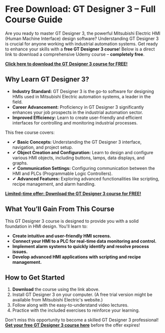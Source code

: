 # Free Download: GT Designer 3 – Full Course Guide

Are you ready to master GT Designer 3, the powerful Mitsubishi Electric HMI (Human Machine Interface) design software? Understanding GT Designer 3 is crucial for anyone working with industrial automation systems. Get ready to enhance your skills with a **free GT Designer 3 course**! Below is a direct link to download a comprehensive Udemy course – **completely free**.

[**Click here to download the GT Designer 3 course for FREE!**](https://udemywork.com/gt-designer-3)

## Why Learn GT Designer 3?

*   **Industry Standard:** GT Designer 3 is the go-to software for designing HMIs used in Mitsubishi Electric automation systems, a leader in the field.
*   **Career Advancement:** Proficiency in GT Designer 3 significantly enhances your job prospects in the industrial automation sector.
*   **Improved Efficiency:** Learn to create user-friendly and efficient interfaces for controlling and monitoring industrial processes.

This free course covers:

*   ✔ **Basic Concepts:** Understanding the GT Designer 3 interface, navigation, and project setup.
*   ✔ **Object Creation and Configuration:** Learn to design and configure various HMI objects, including buttons, lamps, data displays, and graphs.
*   ✔ **Communication Settings:** Configuring communication between the HMI and PLCs (Programmable Logic Controllers).
*   ✔ **Advanced Features:** Exploring advanced functionalities like scripting, recipe management, and alarm handling.

[**Limited-time offer: Download the GT Designer 3 course for FREE!**](https://udemywork.com/gt-designer-3)

## What You’ll Gain From This Course

This GT Designer 3 course is designed to provide you with a solid foundation in HMI design. You'll learn to:

*   **Create intuitive and user-friendly HMI screens.**
*   **Connect your HMI to a PLC for real-time data monitoring and control.**
*   **Implement alarm systems to quickly identify and resolve process issues.**
*   **Develop advanced HMI applications with scripting and recipe management.**

## How to Get Started

1.  **Download** the course using the link above.
2.  Install GT Designer 3 on your computer. (A free trial version might be available from Mitsubishi Electric's website.)
3.  Follow along with the easy-to-understand video lectures.
4.  Practice with the included exercises to reinforce your learning.

Don't miss this opportunity to become a skilled GT Designer 3 professional! **[Get your free GT Designer 3 course here](https://udemywork.com/gt-designer-3)** before the offer expires!
